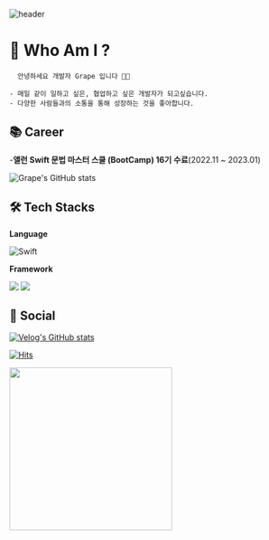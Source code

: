 ![header](https://capsule-render.vercel.app/api?type=slice&color=auto&height=180&section=header&text=&desc=iOS%20Developer&fontSize=90&rotate=0&fontAlignY=15&fontAlign=75&descAlignY=34&descAlign=73&&animation=twinkling)
 
# 🌊 Who Am  I ?
 
      안녕하세요 개발자 Grape 입니다 🧑‍💻

    - 매일 같이 일하고 싶은, 협업하고 싶은 개발자가 되고싶습니다.
    - 다양한 사람들과의 소통을 통해 성장하는 것을 좋아합니다.

## 📚 Career

-**앨런 Swift 문법 마스터 스쿨 (BootCamp) 16기 수료**(2022.11 ~ 2023.01)


 ![Grape's GitHub stats](https://github-readme-stats.vercel.app/api?username=greatgrapes&show_icons=true&theme=radical&hide=stars) 

## 🛠 Tech Stacks

**Language**

![Swift](https://img.shields.io/badge/swift-F05138?style=for-the-badge&logo=swift&logoColor=white)

**Framework**

<img src="https://img.shields.io/badge/UIKit-F05138?style=for-the-badge&logo=Swift&logoColor=white"/> <img src="https://img.shields.io/badge/SwiftUI-F05138?style=for-the-badge&logo=Swift&logoColor=white"/> 




## 💎 Social
[![Velog's GitHub stats](https://velog-readme-stats.vercel.app/api/badge?name=Grape)](https://velog.io/@jskiwi)

[![Hits](https://hits.seeyoufarm.com/api/count/incr/badge.svg?url=https%3A%2F%2Fgithub.com%2Fgreatgrapes%2Fhit-counter&count_bg=%2379C83D&title_bg=%23555555&icon=&icon_color=%23E7E7E7&title=hits&edge_flat=false)](https://hits.seeyoufarm.com)

<img align="left" width="288" src= "https://user-images.githubusercontent.com/30414956/161530265-4fed5300-560e-4493-91a3-75225b1e4b43.gif" />
